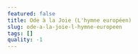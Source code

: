 ```yaml
---
featured: false
title: Ode à la Joie (L'hymne européen)
slug: ode-a-la-joie-l-hymne-europeen
tags: []
quality: -1
---
```


